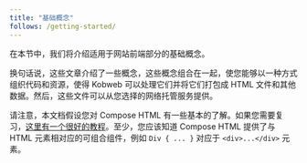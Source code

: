 ```yaml
---
title: "基础概念"
follows: /getting-started/
---
```


在本节中，我们将介绍适用于网站前端部分的基础概念。

换句话说，这些文章介绍了一些概念，这些概念组合在一起，使您能够以一种方式组织代码和资源，使得 Kobweb 可以处理它们并将它们打包成 HTML 文件和其他数据。然后，这些文件可以从您选择的网络托管服务提供。

请注意，本文档假设您对 Compose HTML 有一些基本的了解。如果您需要复习，[这里有一个很好的教程](https://github.com/JetBrains/compose-multiplatform/tree/master/tutorials/HTML/Building_UI)。至少，您应该知道 Compose HTML 提供了与 HTML 元素相对应的可组合组件，例如 `Div { ... }` 对应于 `<div>...</div>` 元素。